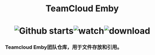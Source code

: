 # <p align="center">TeamCloud Emby</p> 
# <div align=center>![Github starts](https://img.shields.io/github/stars/xiaoye88/TeamBlog?style=social)![watch](https://img.shields.io/github/watchers/xiaoye88/TeamBlog?style=social)![download](https://img.shields.io/github/downloads/xiaoye88/TeamBlog/total?style=social)
### Teamcloud Emby团队仓库，用于文件存放和引用。
